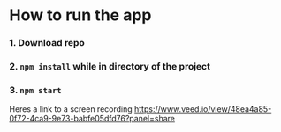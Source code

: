 # How to run the app

### 1.  Download repo
### 2. `npm install` while in directory of the project
### 3. `npm start`

Heres a link to a screen recording https://www.veed.io/view/48ea4a85-0f72-4ca9-9e73-babfe05dfd76?panel=share

